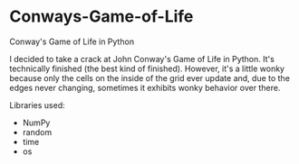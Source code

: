 # Conways-Game-of-Life
Conway's Game of Life in Python

I decided to take a crack at John Conway's Game of Life in Python. It's technically finished (the best kind of finished). However, it's a little wonky because only the cells on the inside of the grid ever update and, due to the edges never changing, sometimes it exhibits wonky behavior over there.

Libraries used:
 - NumPy
 - random
 - time
 - os
